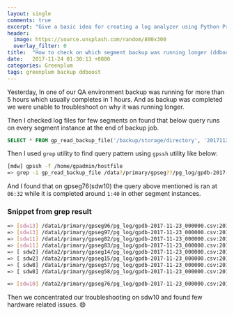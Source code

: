 ```yaml
---
layout: single
comments: true
excerpt: "Give a basic idea for creating a log analyzer using Python Programming"
header:
  image: https://source.unsplash.com/random/800x300
  overlay_filter: 0
title:  "How to check on which segment backup was running longer (ddboost)"
date:   2017-11-24 01:30:13 +0800
categories: Greenplum
tags: greenplum backup ddboost
---
```


Yesterday, In one of our QA environment backup was running for more than 5 hours which usually completes in 1 hours. And as backup was completed we were unable to troubleshoot on why it was running longer.

Then I checked log files for few segments on found that below query runs on every segment instance at the end of backup job.

```sql
SELECT * FROM gp_read_backup_file('/backup/storage/directory', '20171123010034', 1)
```

Then I used `grep` utility to find query pattern using `gpssh` utility like below:

```bash
[mdw] gpssh -f /home/gpadmin/hostfile
=> grep -i gp_read_backup_file /data?/primary/gpseg??/pg_log/gpdb-2017-11-23_000000.csv
```

And I found that on gpseg76(sdw10) the query above mentioned is ran at `06:32` while it is completed around `1:40` in other segment instances.

### Snippet from grep result

```bash
=> [sdw13] /data1/primary/gpseg96/pg_log/gpdb-2017-11-23_000000.csv:2017-11-23 01:45:28.991835 EST,"gpadmin","qadb",p378235,th912250656,"172.28.8.250","21300",2017-11-23 01:00:57 EST,0,con1323569,cmd35,seg-1,,,,,"LOG","00000","duration: 66.624 ms",,,,,,"SELECT * FROM gp_read_backup_file('/backup/storage/directory', '20171123010034', 1)",0,,"postgres.c",1879,
=> [sdw13] /data1/primary/gpseg97/pg_log/gpdb-2017-11-23_000000.csv:2017-11-23 01:44:03.468291 EST,"gpadmin","qadb",p378233,th1452726048,"172.28.8.250","11510",2017-11-23 01:00:57 EST,0,con1323571,cmd34,seg-1,,,,,"LOG","00000","duration: 53.644 ms",,,,,,"SELECT * FROM gp_read_backup_file('/backup/storage/directory', '20171123010034', 1)",0,,"postgres.c",1879,
=> [sdw11] /data1/primary/gpseg82/pg_log/gpdb-2017-11-23_000000.csv:2017-11-23 01:45:03.430779 EST,"gpadmin","qadb",p378953,th881481504,"172.28.8.250","38507",2017-11-23 01:00:57 EST,0,con1323568,cmd34,seg-1,,,,,"LOG","00000","duration: 24.662 ms",,,,,,"SELECT * FROM gp_read_backup_file('/backup/storage/directory', '20171123010034', 1)",0,,"postgres.c",1879,
=> [sdw11] /data1/primary/gpseg83/pg_log/gpdb-2017-11-23_000000.csv:2017-11-23 01:44:38.269630 EST,"gpadmin","qadb",p378952,th-636340448,"172.28.8.250","56455",2017-11-23 01:00:57 EST,0,con1323568,cmd34,seg-1,,,,,"LOG","00000","duration: 18.985 ms",,,,,,"SELECT * FROM gp_read_backup_file('/backup/storage/directory', '20171123010034', 1)",0,,"postgres.c",1879,
=> [ sdw2] /data2/primary/gpseg14/pg_log/gpdb-2017-11-23_000000.csv:2017-11-23 01:38:02.261105 EST,"gpadmin","qadb",p434180,th278452000,"172.28.8.250","60334",2017-11-23 01:00:57 EST,0,con1240983,cmd31,seg-1,,,,,"LOG","00000","duration: 94.540 ms",,,,,,"SELECT * FROM gp_read_backup_file('/backup/storage/directory', '20171123010034', 1)",0,,"postgres.c",1879,
=> [ sdw2] /data2/primary/gpseg15/pg_log/gpdb-2017-11-23_000000.csv:2017-11-23 01:37:48.169687 EST,"gpadmin","qadb",p434178,th1485887264,"172.28.8.250","35144",2017-11-23 01:00:57 EST,0,con1240983,cmd31,seg-1,,,,,"LOG","00000","duration: 19.472 ms",,,,,,"SELECT * FROM gp_read_backup_file('/backup/storage/directory', '20171123010034', 1)",0,,"postgres.c",1879,
=> [ sdw8] /data1/primary/gpseg57/pg_log/gpdb-2017-11-23_000000.csv:2017-11-23 01:37:11.926575 EST,"gpadmin","qadb",p347557,th1154320160,"172.28.8.250","18289",2017-11-23 01:00:57 EST,0,con1056456,cmd31,seg-1,,,,,"LOG","00000","duration: 13.913 ms",,,,,,"SELECT * FROM gp_read_backup_file('/backup/storage/directory', '20171123010034', 1)",0,,"postgres.c",1879,
=> [ sdw8] /data1/primary/gpseg58/pg_log/gpdb-2017-11-23_000000.csv:2017-11-23 01:37:07.201256 EST,"gpadmin","qadb",p347555,th119101216,"172.28.8.250","35081",2017-11-23 01:00:57 EST,0,con1056456,cmd31,seg-1,,,,,"LOG","00000","duration: 21.343 ms",,,,,,"SELECT * FROM gp_read_backup_file('/backup/storage/directory', '20171123010034', 1)",0,,"postgres.c",1879,

=> [sdw10] /data2/primary/gpseg76/pg_log/gpdb-2017-11-23_000000.csv:2017-11-23 06:32:37.919721 EST,"gpadmin","qadb",p383258,th-266610912,"172.28.8.250","63198",2017-11-23 01:00:57 EST,0,con1323570,cmd178,seg-1,,,,,"LOG","00000","duration: 22.714 ms",,,,,,"SELECT * FROM gp_read_backup_file('/backup/storage/directory', '20171123010034', 1)",0,,"postgres.c",1879,

```

Then we concentrated our troubleshooting on sdw10 and found few hardware related issues. :smile:
